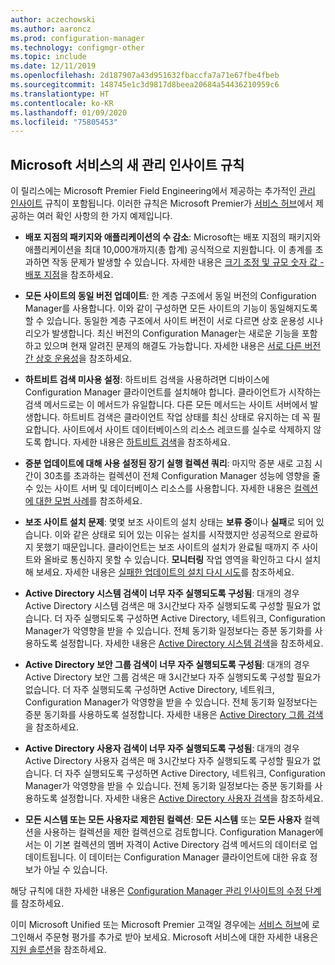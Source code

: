 ```yaml
---
author: aczechowski
ms.author: aaroncz
ms.prod: configuration-manager
ms.technology: configmgr-other
ms.topic: include
ms.date: 12/11/2019
ms.openlocfilehash: 2d187907a43d951632fbaccfa7a71e67fbe4fbeb
ms.sourcegitcommit: 148745e1c3d9817d8beea20684a54436210959c6
ms.translationtype: HT
ms.contentlocale: ko-KR
ms.lasthandoff: 01/09/2020
ms.locfileid: "75805453"
---
```

## <a name="bkmk_rules"></a> Microsoft 서비스의 새 관리 인사이트 규칙

<!--3607758-->

이 릴리스에는 Microsoft Premier Field Engineering에서 제공하는 추가적인 [관리 인사이트](/configmgr/core/servers/manage/management-insights) 규칙이 포함됩니다. 이러한 규칙은 Microsoft Premier가 [서비스 허브](https://docs.microsoft.com/services-hub/health/getting_started_with_on_demand_assessments)에서 제공하는 여러 확인 사항의 한 가지 예제입니다.

- **배포 지점의 패키지와 애플리케이션의 수 감소**: Microsoft는 배포 지점의 패키지와 애플리케이션을 최대 10,000개까지(총 합계) 공식적으로 지원합니다. 이 총계를 초과하면 작동 문제가 발생할 수 있습니다. 자세한 내용은 [크기 조정 및 규모 숫자 값 - 배포 지점](/configmgr/core/plan-design/configs/size-and-scale-numbers#distribution-point)을 참조하세요.

- **모든 사이트의 동일 버전 업데이트**: 한 계층 구조에서 동일 버전의 Configuration Manager를 사용합니다. 이와 같이 구성하면 모든 사이트의 기능이 동일해지도록 할 수 있습니다. 동일한 계층 구조에서 사이트 버전이 서로 다르면 상호 운용성 시나리오가 발생합니다. 최신 버전의 Configuration Manager는 새로운 기능을 포함하고 있으며 현재 알려진 문제의 해결도 가능합니다. 자세한 내용은 [서로 다른 버전 간 상호 운용성](/configmgr/core/plan-design/hierarchy/interoperability-between-different-versions)을 참조하세요.

- **하트비트 검색 미사용 설정**: 하트비트 검색을 사용하려면 디바이스에 Configuration Manager 클라이언트를 설치해야 합니다. 클라이언트가 시작하는 검색 메서드로는 이 메서드가 유일합니다. 다른 모든 메서드는 사이트 서버에서 발생합니다. 하트비트 검색은 클라이언트 작업 상태를 최신 상태로 유지하는 데 꼭 필요합니다. 사이트에서 사이트 데이터베이스의 리소스 레코드를 실수로 삭제하지 않도록 합니다. 자세한 내용은 [하트비트 검색](/configmgr/core/servers/deploy/configure/about-discovery-methods#bkmk_aboutHeartbeat)을 참조하세요.

- **증분 업데이트에 대해 사용 설정된 장기 실행 컬렉션 쿼리**: 마지막 증분 새로 고침 시간이 30초를 초과하는 컬렉션이 전체 Configuration Manager 성능에 영향을 줄 수 있는 사이트 서버 및 데이터베이스 리소스를 사용합니다. 자세한 내용은 [컬렉션에 대한 모범 사례](/configmgr/core/clients/manage/collections/best-practices-for-collections)를 참조하세요.

- **보조 사이트 설치 문제**: 몇몇 보조 사이트의 설치 상태는 **보류 중**이나 **실패**로 되어 있습니다. 이와 같은 상태로 되어 있는 이유는 설치를 시작했지만 성공적으로 완료하지 못했기 때문입니다. 클라이언트는 보조 사이트의 설치가 완료될 때까지 주 사이트와 올바로 통신하지 못할 수 있습니다. **모니터링** 작업 영역을 확인하고 다시 설치해 보세요. 자세한 내용은 [실패한 업데이트의 설치 다시 시도](/configmgr/core/servers/manage/install-in-console-updates#bkmk_retry)를 참조하세요.

- **Active Directory 시스템 검색이 너무 자주 실행되도록 구성됨**: 대개의 경우 Active Directory 시스템 검색은 매 3시간보다 자주 실행되도록 구성할 필요가 없습니다. 더 자주 실행되도록 구성하면 Active Directory, 네트워크, Configuration Manager가 악영향을 받을 수 있습니다. 전체 동기화 일정보다는 증분 동기화를 사용하도록 설정합니다. 자세한 내용은 [Active Directory 시스템 검색](/configmgr/core/servers/deploy/configure/about-discovery-methods#bkmk_aboutSystem)을 참조하세요.

- **Active Directory 보안 그룹 검색이 너무 자주 실행되도록 구성됨**: 대개의 경우 Active Directory 보안 그룹 검색은 매 3시간보다 자주 실행되도록 구성할 필요가 없습니다. 더 자주 실행되도록 구성하면 Active Directory, 네트워크, Configuration Manager가 악영향을 받을 수 있습니다. 전체 동기화 일정보다는 증분 동기화를 사용하도록 설정합니다. 자세한 내용은 [Active Directory 그룹 검색](/configmgr/core/servers/deploy/configure/about-discovery-methods#bkmk_aboutGroup)을 참조하세요.

- **Active Directory 사용자 검색이 너무 자주 실행되도록 구성됨**: 대개의 경우 Active Directory 사용자 검색은 매 3시간보다 자주 실행되도록 구성할 필요가 없습니다. 더 자주 실행되도록 구성하면 Active Directory, 네트워크, Configuration Manager가 악영향을 받을 수 있습니다. 전체 동기화 일정보다는 증분 동기화를 사용하도록 설정합니다. 자세한 내용은 [Active Directory 사용자 검색](/configmgr/core/servers/deploy/configure/about-discovery-methods#bkmk_aboutUser)을 참조하세요.

- **모든 시스템 또는 모든 사용자로 제한된 컬렉션**: **모든 시스템** 또는 **모든 사용자** 컬렉션을 사용하는 컬렉션을 제한 컬렉션으로 검토합니다. Configuration Manager에서는 이 기본 컬렉션의 멤버 자격이 Active Directory 검색 메서드의 데이터로 업데이트됩니다. 이 데이터는 Configuration Manager 클라이언트에 대한 유효 정보가 아닐 수 있습니다.

해당 규칙에 대한 자세한 내용은 [Configuration Manager 관리 인사이트의 수정 단계](https://docs.microsoft.com/services-hub/health/remediation-steps-configmgr)를 참조하세요.

이미 Microsoft Unified 또는 Microsoft Premier 고객일 경우에는 [서비스 허브](https://serviceshub.microsoft.com/assessments/)에 로그인해서 주문형 평가를 추가로 받아 보세요. Microsoft 서비스에 대한 자세한 내용은 [지원 솔루션](https://www.microsoft.com/enterprise/services/support)을 참조하세요.

